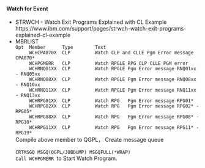 <h4>Watch for Event</h4>

<ul>
<li>STRWCH - Watch Exit Programs Explained with CL Example<br />https://www.ibm.com/support/pages/strwch-watch-exit-programs-explained-cl-example</li>
<li>MBRLIST<code>
Opt  Member      Type        Text                                              
     WCHCPA070X  CLP         Watch CLP and CLLE Pgm Error message CPA070*      
     WCHPGMERR   CLP         Watch RPGLE RPG CLP CLLE PGM error                
     WCHRNQ01XX  CLP         Watch RPGLE Pgm Error message RNQ01xx - RNQ05xx   
     WCHRNQ08XX  CLP         Watch RPGLE Pgm Error message RNQ08xx - RNQ10xx   
     WCHRNQ11XX  CLP         Watch RPGLE Pgm Error message RNQ11xx - RNQ13xx   
     WCHRPG01XX  CLP         Watch RPG   Pgm Error message RPG01*              
     WCHRPG02XX  CLP         Watch RPG   Pgm Error message RPG02* - RPG05*     
     WCHRPG08XX  CLP         Watch RPG   Pgm Error message RPG08* - RPG10*     
     WCHRPG11XX  CLP         Watch RPG   Pgm Error message RPG11* - RPG19*     
</code>
Compile above member to QGPL，
Create message queue<br /><code> 
CRTMSGQ MSGQ(QGPL/JOBDUMP) MSGQFULL(*WRAP)
Call WCHPGMERR </code>to Start Watch Program.
</li>
</ul>
